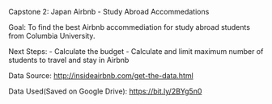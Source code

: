 Capstone 2: Japan Airbnb - Study Abroad Accommedations

Goal: To find the best Airbnb accommediation for study abroad students from Columbia University.

Next Steps:
    - Calculate the budget
    - Calculate and limit maximum number of students to travel and stay in Airbnb

Data Source: http://insideairbnb.com/get-the-data.html

Data Used(Saved on Google Drive): https://bit.ly/2BYg5n0